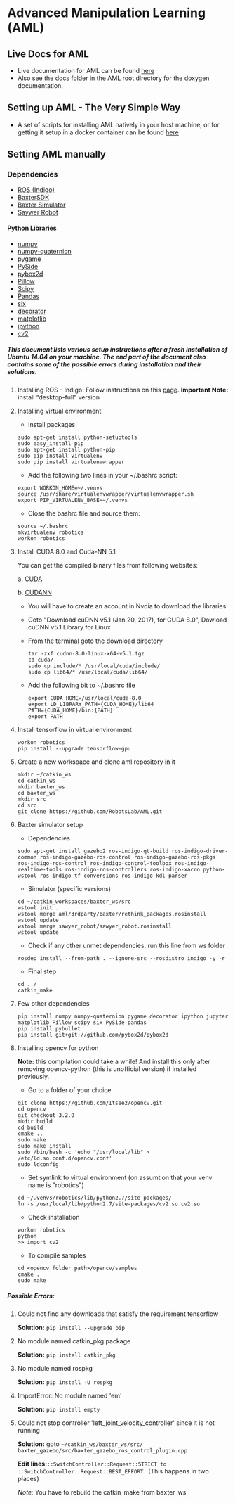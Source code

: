 # Advanced Manipulation Learning (AML) 


## Live Docs for AML

* Live documentation for AML can be found [here](https://docs.google.com/document/d/1_xM5TvY-ARBdU3P3D4MrxzcuUbaHkiwEP5UDHMdy4yM/edit?usp=sharing)
* Also see the docs folder in the AML root directory for the doxygen documentation.

## Setting up AML - The Very Simple Way

* A set of scripts for installing AML natively in your host machine, or for getting it setup in a docker container can be found [here](https://github.com/eaa3/aml_install)


## Setting AML manually

### Dependencies

* [ROS (Indigo)](http://wiki.ros.org/indigo/Installation/Ubuntu)
* [BaxterSDK](http://sdk.rethinkrobotics.com/wiki/Hello_Baxter)
* [Baxter Simulator](http://sdk.rethinkrobotics.com/wiki/Simulator_Installation)
* [Saywer Robot](http://sdk.rethinkrobotics.com/intera/Main_Page)

#### Python Libraries

* [numpy](http://www.numpy.org/)
* [numpy-quaternion](https://pypi.python.org/pypi/numpy-quaternion)
* [pygame](http://www.pygame.org/download.shtml)
* [PySide](https://pypi.python.org/pypi/PySide/1.2.4)
* [pybox2d](https://github.com/pybox2d/pybox2d)
* [Pillow](https://pypi.python.org/pypi/Pillow/4.1.1)
* [Scipy](https://pypi.python.org/pypi/scipy/0.19.0)
* [Pandas](https://pandas.pydata.org/)
* [six](https://pypi.python.org/pypi/six/1.10.0)
* [decorator](https://pypi.python.org/pypi/decorator/4.0.11)
* [matplotlib](https://pypi.python.org/pypi/matplotlib/2.0.1)
* [ipython](https://pypi.python.org/pypi/ipython/6.0.0)
* [cv2](https://github.com/opencv/opencv)

##### This document lists various setup instructions after a fresh installation of Ubuntu 14.04 on your machine. The end part of the document also contains some of the possible errors during installation and their solutions.

1. Installing ROS - Indigo: Follow instructions on this [page](http://wiki.ros.org/indigo/Installation/Ubuntu).
**Important Note:** install  “desktop-full” version

2. Installing virtual environment

	* Install packages 
	```
	sudo apt-get install python-setuptools
	sudo easy_install pip
	sudo apt-get install python-pip
	sudo pip install virtualenv
	sudo pip install virtualenvwrapper
	```

	* Add the following two lines in your ~/.bashrc script:
	```
	export WORKON_HOME=~/.venvs  
	source /usr/share/virtualenvwrapper/virtualenvwrapper.sh  
	export PIP_VIRTUALENV_BASE=~/.venvs
	```
	* Close the bashrc file and source them:
	```
	source ~/.bashrc
	mkvirtualenv robotics
	workon robotics
	```
     
3. Install CUDA 8.0 and Cuda-NN 5.1
    
    You can get the compiled binary files from following websites:
    
    a. [CUDA](https://developer.nvidia.com/cuda-downloads)

    b. [CUDANN](https://developer.nvidia.com/cudnn)

    * You will have to create an account in Nvdia to download the libraries
    * Goto "Download cuDNN v5.1 (Jan 20, 2017), for CUDA 8.0", Dowload cuDNN v5.1 Library for Linux
    * From the terminal goto the download directory
    	
    	```
    	tar -zxf cudnn-8.0-linux-x64-v5.1.tgz
    	cd cuda/
    	sudo cp include/* /usr/local/cuda/include/
    	sudo cp lib64/* /usr/local/cuda/lib64/
    	```

    * Add the following bit to ~/.bashrc file

    	```
    	export CUDA_HOME=/usr/local/cuda-8.0 
		export LD_LIBRARY_PATH={CUDA_HOME}/lib64 
		PATH={CUDA_HOME}/bin:{PATH} 
		export PATH
    	```


4. Install tensorflow in virtual environment 
	```
	workon robotics
	pip install --upgrade tensorflow-gpu
	```


5. Create a new workspace and clone aml repository in it
	```
	mkdir ~/catkin_ws
	cd catkin_ws
	mkdir baxter_ws
	cd baxter_ws
	mkdir src
	cd src
	git clone https://github.com/RobotsLab/AML.git
	```

6. Baxter simulator setup

 	* Dependencies
	```
	sudo apt-get install gazebo2 ros-indigo-qt-build ros-indigo-driver-common ros-indigo-gazebo-ros-control ros-indigo-gazebo-ros-pkgs ros-indigo-ros-control ros-indigo-control-toolbox ros-indigo-realtime-tools ros-indigo-ros-controllers ros-indigo-xacro python-wstool ros-indigo-tf-conversions ros-indigo-kdl-parser
	```

	* Simulator (specific versions)
	```
	cd ~/catkin_workspaces/baxter_ws/src
	wstool init .
	wstool merge aml/3rdparty/baxter/rethink_packages.rosinstall
	wstool update
	wstool merge sawyer_robot/sawyer_robot.rosinstall
	wstool update
	```

   * Check if any other unmet dependencies, run this line from ws folder 
	```
	rosdep install --from-path . --ignore-src --rosdistro indigo -y -r
	```

	* Final step
	```
	cd ../
	catkin_make
	```
       
7. Few other dependencies
           
	```
	pip install numpy numpy-quaternion pygame decorator ipython jupyter matplotlib Pillow scipy six PySide pandas
	pip install pybullet
	pip install git+git://github.com/pybox2d/pybox2d
	```
	
8. Installing opencv for python

	**Note:** this compilation could take a while! And install this only after removing opencv-python (this is unofficial version) if installed previously.
	
	* Go to a folder of your choice
	```
	git clone https://github.com/Itseez/opencv.git
	cd opencv
	git checkout 3.2.0
	mkdir build
	cd build
	cmake ..                             
	sudo make                   
	sudo make install         
	sudo /bin/bash -c 'echo "/usr/local/lib" > /etc/ld.so.conf.d/opencv.conf'  
	sudo ldconfig
	```

	* Set symlink to virtual environment (on assumtion that your venv name is "robotics")
	```
	cd ~/.venvs/robotics/lib/python2.7/site-packages/
	ln -s /usr/local/lib/python2.7/site-packages/cv2.so cv2.so
	```

	* Check installation
	```
	workon robotics
	python
	>> import cv2
	```

	* To compile samples
	```
	cd <opencv folder path>/opencv/samples
	cmake .               
	sudo make 
	```

        
##### Possible Errors:

1. Could not find any downloads that satisfy the requirement tensorflow
   
   **Solution:**  ```pip install --upgrade pip```

2. No module named catkin_pkg.package

   **Solution:** ```pip install catkin_pkg```

3. No module named rospkg

   **Solution:** ```pip install -U rospkg```

4. ImportError: No module named 'em'

   **Solution:** ```pip install empty```

5. Could not stop controller 'left_joint_velocity_controller' since it is not running
  
	  **Solution:** goto ```~/catkin_ws/baxter_ws/src/ baxter_gazebo/src/baxter_gazebo_ros_control_plugin.cpp```

	**Edit lines:**```::SwitchController::Request::STRICT to ::SwitchController::Request::BEST_EFFORT ```
	 (This happens in two places)

	*Note:* You have to rebuild the catkin_make from baxter_ws



